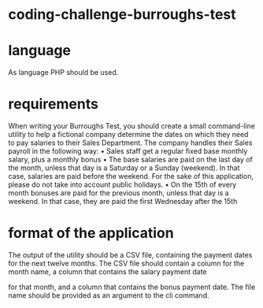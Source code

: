 # coding-challenge-burroughs-test

# language
As language PHP should be used. 

# requirements
When writing your Burroughs Test, you should create a small command-line utility to help a fictional company
determine the dates on which they need to pay salaries to their Sales Department.
The company handles their Sales payroll in the following way:
• Sales staff get a regular fixed base monthly salary, plus a monthly bonus
• The base salaries are paid on the last day of the month, unless that day is a Saturday or a Sunday
(weekend). In that case, salaries are paid before the weekend. For the sake of this application, please
do not take into account public holidays.
• On the 15th of every month bonuses are paid for the previous month, unless that day is a weekend.
In that case, they are paid the first Wednesday after the 15th

# format of the application
The output of the utility should be a CSV file, containing the payment dates for the next twelve months.
The CSV file should contain a column for the month name, a column that contains the salary payment date

for that month, and a column that contains the bonus payment date. The file name should be provided as an
argument to the cli command.
